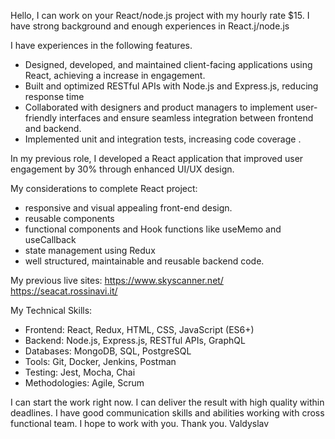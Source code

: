 Hello, I can work on your React/node.js project with my hourly rate $15. I have strong background and enough experiences in React.j/node.js

I have experiences in the following features.
  - Designed, developed, and maintained client-facing applications using React, achieving a increase in engagement.
  - Built and optimized RESTful APIs with Node.js and Express.js, reducing response time 
  - Collaborated with designers and product managers to implement user-friendly interfaces and ensure seamless integration between frontend and backend.
  - Implemented unit and integration tests, increasing code coverage .

In my previous role, I developed a React application that improved user engagement by 30% through enhanced UI/UX design.

My considerations to complete React project:
- responsive and visual appealing front-end design.
- reusable components
- functional components and Hook functions like useMemo and useCallback
- state management using Redux
- well structured, maintainable and reusable backend code.

My previous live sites:
https://www.skyscanner.net/
https://seacat.rossinavi.it/

My Technical Skills:
  - Frontend: React, Redux, HTML, CSS, JavaScript (ES6+)
  - Backend: Node.js, Express.js, RESTful APIs, GraphQL
  - Databases: MongoDB, SQL, PostgreSQL
  - Tools: Git, Docker, Jenkins, Postman
  - Testing: Jest, Mocha, Chai
  - Methodologies: Agile, Scrum

I can start the work right now. I can deliver the result with high quality within deadlines. I have good communication skills and abilities working with cross functional team. I hope to work with you.
Thank you.
Valdyslav